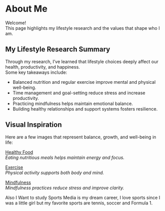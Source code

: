 # About Me

Welcome!  
This page highlights my lifestyle research and the values that shape who I am.  

## My Lifestyle Research Summary
Through my research, I’ve learned that lifestyle choices deeply affect our health, productivity, and happiness.  
Some key takeaways include:
- Balanced nutrition and regular exercise improve mental and physical well-being.  
- Time management and goal-setting reduce stress and increase productivity.  
- Practicing mindfulness helps maintain emotional balance.  
- Building healthy relationships and support systems fosters resilience.  

## Visual Inspiration
Here are a few images that represent balance, growth, and well-being in life:

[Healthy Food](https://www.healthyfood.com/)  
*Eating nutritious meals helps maintain energy and focus.*

[Exercise](https://www.webexercises.com/)  
*Physical activity supports both body and mind.*

[Mindfulness](https://www.mindful.org/)  
*Mindfulness practices reduce stress and improve clarity.*

Also I Want to study Sports Media is my dream career, I love sports since I was a little girl but my favorite sports are tennis, soccer and Formula 1.
